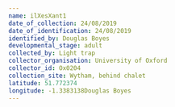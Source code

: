 ```yaml
---
name: ilXesXant1
date_of_collection: 24/08/2019
date_of_identification: 24/08/2019
identified_by: Douglas Boyes
developmental_stage: adult
collected_by: Light trap
collector_organisation: University of Oxford
collector_id: Ox0204
collection_site: Wytham, behind chalet
latitude: 51.772374
longitude: -1.3383138Douglas Boyes
---
```

